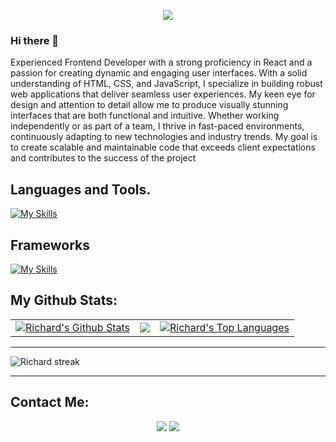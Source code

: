 <p align="center">
	<img src="https://komarev.com/ghpvc/?username=Richard-Emmanuel&color=green&style=flat-square&label=Profile+Views" />
</p>

### Hi there 👋
Experienced Frontend Developer with a strong proficiency in React and a passion for creating dynamic and engaging user interfaces. With a solid understanding of HTML, CSS, and JavaScript, I specialize in building robust web applications that deliver seamless user experiences. My keen eye for design and attention to detail allow me to produce visually stunning interfaces that are both functional and intuitive. Whether working independently or as part of a team, I thrive in fast-paced environments, continuously adapting to new technologies and industry trends. My goal is to create scalable and maintainable code that exceeds client expectations and contributes to the success of the project


## Languages and Tools.
[![My Skills](https://skillicons.dev/icons?i=html,css,js,typescript,python,git,figma,mongodb&perline=3)](https://skillicons.dev)
  
## Frameworks
[![My Skills](https://skillicons.dev/icons?i=react,django,bootstrap,tailwind&perline=3)](https://skillicons.dev)


## My Github Stats:


<table>
  <tr>
    <td>
       <a href="https://github.com/Richard-Emmanuel"><img alt="Richard's Github Stats" src="https://github-readme-stats.vercel.app/api?username=Richard-Emmanuel&show_icons=true&count_private=true&theme=react&hide_border=true&bg_color=1d2a3a" /></a>
    </td>
    <td>
       <a href="http://www.github.com/Richard-Emmanuel"><img src="https://github-readme-streak-stats.herokuapp.com/?user=Richard-Emmanuel&stroke=ffffff&background=1d2a3a&ring=5BCDEC&fire=5BCDEC&currStreakNum=ffffff&currStreakLabel=5BCDEC&sideNums=ffffff&sideLabels=ffffff&dates=ffffff&hide_border=true" /></a>
    </td>
    <td>
      <a href="https://github.com/Richard-Emmanuel"><img alt="Richard's Top Languages" src="https://github-readme-stats.vercel.app/api/top-langs/?username=Richard-Emmanuel&langs_count=8&count_private=true&theme=react&hide_border=true&card_width=450px&bg_color=1d2a3a"/></a>
    </td>
  </tr>
</table>

<hr/>

![Richard streak](https://activity-graph.herokuapp.com/graph?username=Richard-Emmanuel&bg_color=blue-green&color=5BCDEC&line=5BCDEC&point=FFFFFF&hide_border=true) <hr/>


## Contact Me:

<p align="center">
<a href="mailto:richardnuelofficial@gmail.com"><img src="https://img.icons8.com/fluent/48/000000/gmail.png"/></a>
<!-- <a href = "https://www.linkedin.com/in/richard-emmanuel"><img src="https://img.icons8.com/fluent/48/000000/linkedin.png"/></a> -->
<a href = "https://twitter.com/therichardDev"><img src="https://img.icons8.com/fluent/48/000000/twitter.png"/></a>
<!-- <a href = "https://www.instagram.com/iamrichardemmanuel"><img src="https://img.icons8.com/fluent/48/000000/instagram-new.png"/></a> -->
</p>




